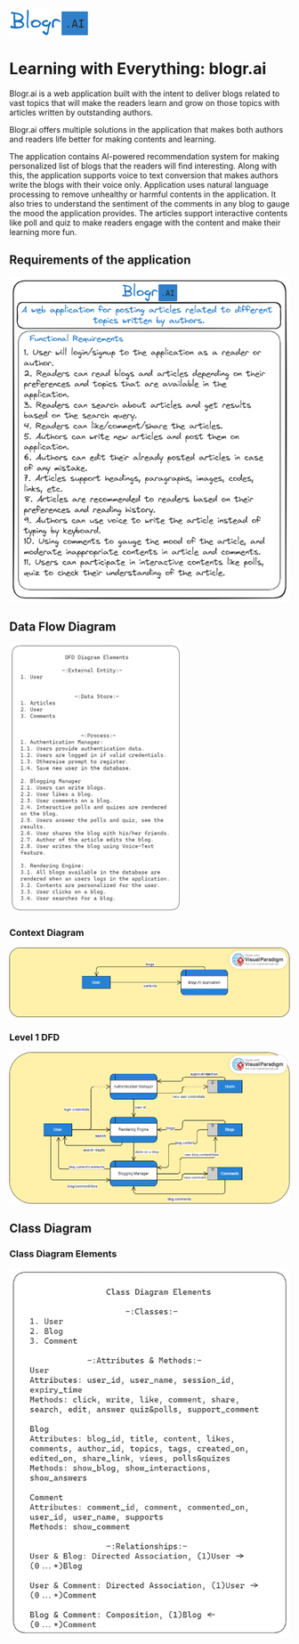 ![](./logo.png)

# Learning with Everything: blogr.ai

Blogr.ai is a web application built with the intent to deliver blogs related to vast topics that will make the readers learn and grow on those topics with articles written by outstanding authors.

Blogr.ai offers multiple solutions in the application that makes both authors and readers life better for making contents and learning.

The application contains AI-powered recommendation system for making personalized list of blogs that the readers will find interesting. Along with this, the application supports voice to text conversion that makes authors write the blogs with their voice only. Application uses natural language processing to remove unhealthy or harmful contents in the application. It also tries to understand the sentiment of the comments in any blog to gauge the mood the application provides. The articles support interactive contents like poll and quiz to make readers engage with the content and make their learning more fun.

## Requirements of the application

<img title="" src="./app-ideas/requirements.png" alt="" data-align="center">

## Data Flow Diagram

<img title="" src="./app-ideas/dfd-preq.png" alt="" width="310" data-align="center">

### Context Diagram

![](./app-ideas/dfd-l0.png)

### Level 1 DFD

![](./app-ideas/dfd-l1.png)

## Class Diagram

### Class Diagram Elements

![](./app-ideas/class-preq.png)